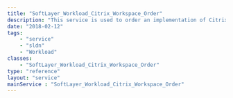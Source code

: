 ```yaml
---
title: "SoftLayer_Workload_Citrix_Workspace_Order"
description: "This service is used to order an implementation of Citrix Virtual Apps and Desktops running on IBM Cloud "
date: "2018-02-12"
tags:
    - "service"
    - "sldn"
    - "Workload"
classes:
    - "SoftLayer_Workload_Citrix_Workspace_Order"
type: "reference"
layout: "service"
mainService : "SoftLayer_Workload_Citrix_Workspace_Order"
---
```


